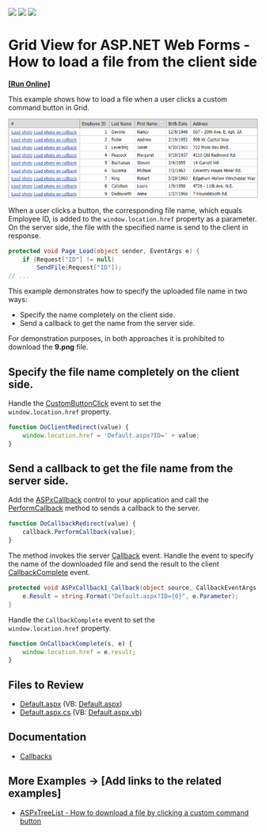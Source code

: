<!-- default badges list -->
![](https://img.shields.io/endpoint?url=https://codecentral.devexpress.com/api/v1/VersionRange/128541596/17.1.5%2B)
[![](https://img.shields.io/badge/Open_in_DevExpress_Support_Center-FF7200?style=flat-square&logo=DevExpress&logoColor=white)](https://supportcenter.devexpress.com/ticket/details/E2577)
[![](https://img.shields.io/badge/📖_How_to_use_DevExpress_Examples-e9f6fc?style=flat-square)](https://docs.devexpress.com/GeneralInformation/403183)
<!-- default badges end -->

# Grid View for ASP.NET Web Forms - How to load a file from the client side
<!-- run online -->
**[[Run Online]](https://codecentral.devexpress.com/e2577/)**
<!-- run online end -->

This example shows how to load a file when a user clicks a custom command button in Grid. 

![](grid.png)

When a user clicks a button, the corresponding file name, which equals Employee ID, is added to the `window.location.href` property as a parameter. On the server side, the file with the specified name is send to the client in response.

```cs
protected void Page_Load(object sender, EventArgs e) {
    if (Request["ID"] != null)
        SendFile(Request["ID"]);
// ...
```

This example demonstrates how to specify the uploaded file name in two ways:

* Specify the name completely on the client side.
* Send a callback to get the name from the server side.

For demonstration purposes, in both approaches it is prohibited to download the **9.png** file.

## Specify the file name completely on the client side.

Handle the [CustomButtonClick](https://docs.devexpress.com/AspNet/js-ASPxClientGridView.CustomButtonClick) event to set the `window.location.href` property.

```js
function DoClientRedirect(value) {
    window.location.href = 'Default.aspx?ID=' + value;
}
```

## Send a callback to get the file name from the server side.

Add the [ASPxCallback](https://docs.devexpress.com/AspNet/DevExpress.Web.ASPxCallback) control to your application and call the [PerformCallback](https://docs.devexpress.com/AspNet/js-ASPxClientCallback.PerformCallback(parameter)) method to sends a callback to the server.

```js
function DoCallbackRedirect(value) {
    callback.PerformCallback(value);
}
```
The method invokes the server [Callback](https://docs.devexpress.com/AspNet/DevExpress.Web.ASPxCallback.Callback) event. Handle the event to specify the 
name of the downloaded file and send the result to the client [CallbackComplete](https://docs.devexpress.com/AspNet/js-ASPxClientCallback.CallbackComplete) event.

```cs
protected void ASPxCallback1_Callback(object source, CallbackEventArgs e) {
    e.Result = string.Format("Default.aspx?ID={0}", e.Parameter);
}
```
Handle the `CallbackComplete` event to set the `window.location.href` property.

```js
function OnCallbackComplete(s, e) {
    window.location.href = e.result;
}
```

## Files to Review

* [Default.aspx](./CS/Default.aspx) (VB: [Default.aspx](./VB/Default.aspx))
* [Default.aspx.cs](./CS/Default.aspx.cs) (VB: [Default.aspx.vb](./VB/Default.aspx.vb))

## Documentation 

* [Callbacks](https://docs.devexpress.com/AspNet/402559/common-concepts/callbacks)

## More Examples → [Add links to the related examples]

* [ASPxTreeList - How to download a file by clicking a custom command button](https://github.com/DevExpress-Examples/aspxtreelist-how-to-download-a-file-by-clicking-a-custom-command-button-e3919)
